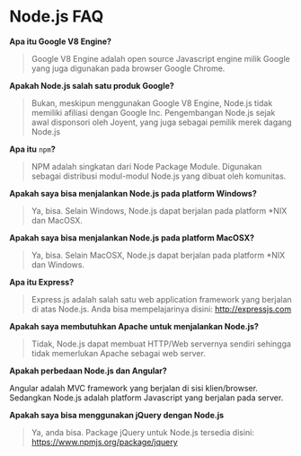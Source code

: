 Node.js FAQ
==========


**Apa itu Google V8 Engine?**

> Google V8 Engine adalah open source Javascript engine milik Google yang juga digunakan pada browser Google Chrome.

**Apakah Node.js salah satu produk Google?**

> Bukan, meskipun menggunakan Google V8 Engine, Node.js tidak memiliki afiliasi dengan Google Inc. Pengembangan Node.js sejak awal disponsori oleh Joyent, yang juga sebagai pemilik merek dagang Node.js

**Apa itu** ```npm```**?**

> NPM adalah singkatan dari Node Package Module. Digunakan sebagai distribusi modul-modul Node.js yang dibuat oleh komunitas.

**Apakah saya bisa menjalankan Node.js pada platform Windows?**

> Ya, bisa. Selain Windows, Node.js dapat berjalan pada platform *NIX dan MacOSX.

**Apakah saya bisa menjalankan Node.js pada platform MacOSX?**

> Ya, bisa. Selain MacOSX, Node.js dapat berjalan pada platform *NIX dan Windows.

**Apa itu Express?**

> Express.js adalah salah satu web application framework yang berjalan di atas Node.js. Anda bisa mempelajarinya disini: http://expressjs.com

**Apakah saya membutuhkan Apache untuk menjalankan Node.js?**

> Tidak, Node.js dapat membuat HTTP/Web servernya sendiri sehingga tidak memerlukan Apache sebagai web server.

**Apakah perbedaan Node.js dan Angular?**

>
Angular adalah MVC framework yang berjalan di sisi klien/browser. Sedangkan Node.js adalah platform Javascript yang berjalan pada server.

**Apakah saya bisa menggunakan jQuery dengan Node.js**

> Ya, anda bisa. Package jQuery untuk Node.js tersedia disini: https://www.npmjs.org/package/jquery

